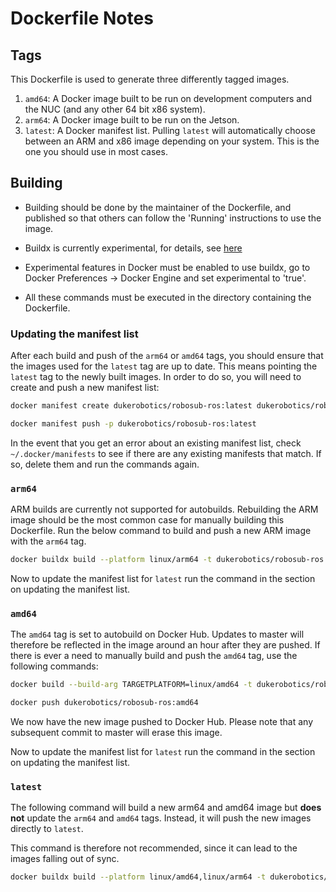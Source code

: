 # Dockerfile Notes

## Tags
This Dockerfile is used to generate three differently tagged images.

1. `amd64`: A Docker image built to be run on development computers and the NUC (and any other 64 bit x86 system).
2. `arm64`: A Docker image built to be run on the Jetson.
3. `latest`: A Docker manifest list. Pulling `latest` will automatically choose between an ARM and x86 image depending on your system. This is the one you should use in most cases.

## Building
- Building should be done by the maintainer of the Dockerfile, and published so that others can follow the 'Running' instructions to use the image.

- Buildx is currently experimental, for details, see [here](https://docs.docker.com/buildx/working-with-buildx/)

- Experimental features in Docker must be enabled to use buildx, go to Docker Preferences -> Docker Engine and set experimental to 'true'.

- All these commands must be executed in the directory containing the Dockerfile.

### Updating the manifest list
After each build and push of the `arm64` or `amd64` tags, you should ensure that the images used for the `latest` tag are up to date. This means pointing the `latest` tag to the newly built images. In order to do so, you will need to create and push a new manifest list:

```bash
docker manifest create dukerobotics/robosub-ros:latest dukerobotics/robosub-ros:arm64 dukerobotics/robosub-ros:amd64

docker manifest push -p dukerobotics/robosub-ros:latest
```

In the event that you get an error about an existing manifest list, check `~/.docker/manifests` to see if there are any existing manifests
that match. If so, delete them and run the commands again.
### `arm64`

ARM builds are currently not supported for autobuilds. Rebuilding the ARM image should be the most common case for manually building this Dockerfile. Run the below command to build and push a new ARM image with the `arm64` tag.

```bash
docker buildx build --platform linux/arm64 -t dukerobotics/robosub-ros:arm64 --push .
```

Now to update the manifest list for `latest` run the command in the section on updating the manifest list.

### `amd64`

The `amd64` tag is set to autobuild on Docker Hub. Updates to master will therefore be reflected in the image around an hour after they are pushed. If there is ever a need to manually build and push the `amd64` tag, use the following commands:

```bash
docker build --build-arg TARGETPLATFORM=linux/amd64 -t dukerobotics/robosub-ros:amd64 .

docker push dukerobotics/robosub-ros:amd64
```

We now have the new image pushed to Docker Hub. Please note that any subsequent commit to master will erase this image.

Now to update the manifest list for `latest` run the command in the section on updating the manifest list.



### `latest`
The following command will build a new arm64 and amd64 image but **does not** update the `arm64` and `amd64` tags. Instead, it will push the new images directly to `latest`.

This command is therefore not recommended, since it can lead to the images falling out of sync.

```bash
docker buildx build --platform linux/amd64,linux/arm64 -t dukerobotics/robosub-ros:latest --push .
```

